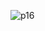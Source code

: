 ![p16](https://github.com/Munavvarbegim/proje16/assets/168825452/2644b11d-3a34-49f3-88fe-788ce4e5a384)
